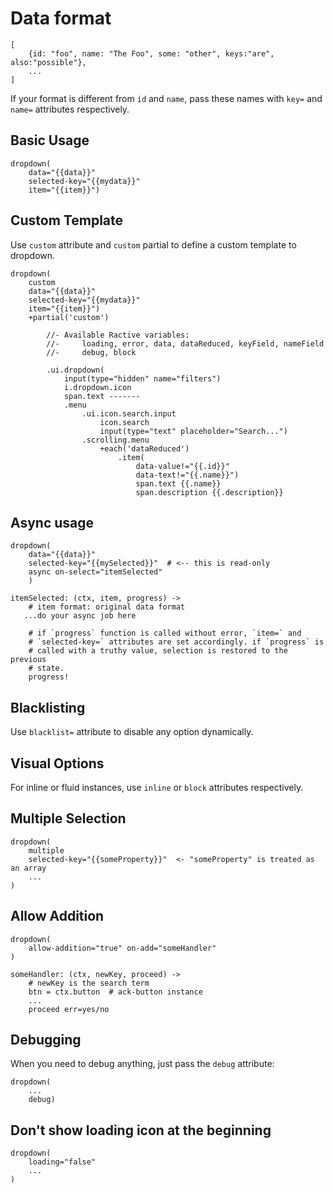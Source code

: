 # Data format

```ls
[
    {id: "foo", name: "The Foo", some: "other", keys:"are", also:"possible"},
    ...
]
```

If your format is different from `id` and `name`, pass these names with `key=` and `name=` attributes
respectively.

## Basic Usage

```pug
dropdown(
    data="{{data}}"
    selected-key="{{mydata}}"
    item="{{item}}")
```

## Custom Template

Use `custom` attribute and `custom` partial to define a custom template to dropdown.

```pug
dropdown(
    custom
    data="{{data}}"
    selected-key="{{mydata}}"
    item="{{item}}")
    +partial('custom')

        //- Available Ractive variables:
        //-     loading, error, data, dataReduced, keyField, nameField
        //-     debug, block

        .ui.dropdown(
            input(type="hidden" name="filters")
            i.dropdown.icon
            span.text -------
            .menu
                .ui.icon.search.input
                    icon.search
                    input(type="text" placeholder="Search...")
                .scrolling.menu
                    +each('dataReduced')
                        .item(
                            data-value!="{{.id}}"
                            data-text!="{{.name}}")
                            span.text {{.name}}
                            span.description {{.description}}
```


## Async usage

```pug
dropdown(
    data="{{data}}"
    selected-key="{{mySelected}}"  # <-- this is read-only
    async on-select="itemSelected"
    )

```

```ls
itemSelected: (ctx, item, progress) ->
    # item format: original data format
   ...do your async job here

    # if `progress` function is called without error, `item=` and
    # `selected-key=` attributes are set accordingly. if `progress` is
    # called with a truthy value, selection is restored to the previous
    # state.
    progress!
```

## Blacklisting

Use `blacklist=` attribute to disable any option dynamically.

## Visual Options

For inline or fluid instances, use `inline` or `block` attributes respectively.

## Multiple Selection

```pug
dropdown(
    multiple
    selected-key="{{someProperty}}"  <- "someProperty" is treated as an array
    ...
)
```

## Allow Addition

```pug
dropdown(
    allow-addition="true" on-add="someHandler"
)
```

```ls
someHandler: (ctx, newKey, proceed) ->
    # newKey is the search term
    btn = ctx.button  # ack-button instance
    ...
    proceed err=yes/no
```

## Debugging

When you need to debug anything, just pass the `debug` attribute:

```pug
dropdown(
    ...
    debug)
```

## Don't show loading icon at the beginning

```pug
dropdown(
    loading="false"
    ...
)
